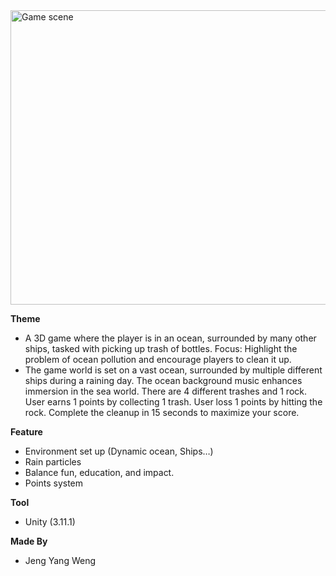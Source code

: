 <img width="1140" height="471" alt="Game scene" src="https://github.com/user-attachments/assets/95a6d8db-3c68-4aa6-b580-156314793e58" />


**Theme**
- A 3D game where the player is in an ocean, surrounded by many other ships, tasked with picking up trash of bottles.
Focus: Highlight the problem of ocean pollution and encourage players to clean it up.
- The game world is set on a vast ocean, surrounded by multiple different ships during a raining day.
  The ocean background music enhances immersion in the sea world.
  There are 4 different trashes and 1 rock. 
  User earns 1 points by collecting 1 trash.
  User loss 1 points by hitting the rock.
  Complete the cleanup in 15 seconds to maximize your score.

**Feature**
- Environment set up (Dynamic ocean, Ships…)
- Rain particles
- Balance fun, education, and impact.
- Points system

**Tool**
- Unity (3.11.1)

**Made By**
- Jeng Yang Weng
